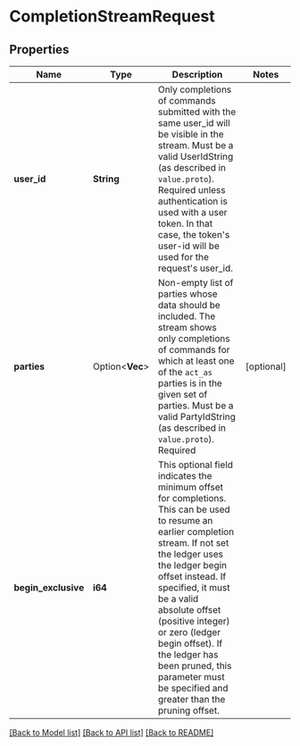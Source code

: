 # CompletionStreamRequest

## Properties

Name | Type | Description | Notes
------------ | ------------- | ------------- | -------------
**user_id** | **String** | Only completions of commands submitted with the same user_id will be visible in the stream. Must be a valid UserIdString (as described in ``value.proto``). Required unless authentication is used with a user token. In that case, the token's user-id will be used for the request's user_id. | 
**parties** | Option<**Vec<String>**> | Non-empty list of parties whose data should be included. The stream shows only completions of commands for which at least one of the ``act_as`` parties is in the given set of parties. Must be a valid PartyIdString (as described in ``value.proto``). Required | [optional]
**begin_exclusive** | **i64** | This optional field indicates the minimum offset for completions. This can be used to resume an earlier completion stream. If not set the ledger uses the ledger begin offset instead. If specified, it must be a valid absolute offset (positive integer) or zero (ledger begin offset). If the ledger has been pruned, this parameter must be specified and greater than the pruning offset. | 

[[Back to Model list]](../README.md#documentation-for-models) [[Back to API list]](../README.md#documentation-for-api-endpoints) [[Back to README]](../README.md)


